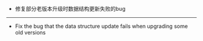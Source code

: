 - 修复部分老版本升级时数据结构更新失败的bug

------------------------------------------------------------------------------------------

- Fix the bug that the data structure update fails when upgrading some old versions